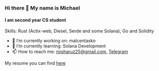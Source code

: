 ### Hi there 👋 My name is Michael

#### I am second year CS student

Skills: Rust (Actix-web, Diesel, Serde and some Solana), Go and Solidity 

- 🔭 I’m currently working on: malcentasko
- 🌱 I’m currently learning: Solana Development
- 📫 How to reach me: misharuz25@gmail.com, [Telegram](https://t.me/MishaRout)

My resume you can find [here](https://github.com/mirout/mirout/blob/master/RuzavinMikhailCV.pdf)
<!--
**mirout/mirout** is a ✨ _special_ ✨ repository because its `README.md` (this file) appears on your GitHub profile.

Here are some ideas to get you started:

- 🔭 I’m currently working on ...
- 🌱 I’m currently learning ...
- 👯 I’m looking to collaborate on ...
- 🤔 I’m looking for help with ...
- 💬 Ask me about ...
- 📫 How to reach me: ...
- 😄 Pronouns: ...
- ⚡ Fun fact: ...
-->
